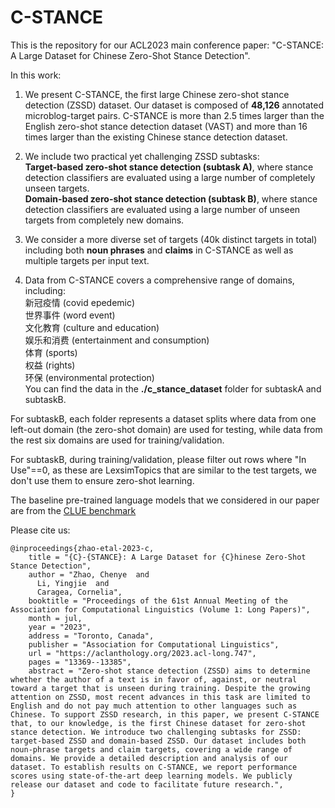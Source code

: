 # C-STANCE
This is the repository for our ACL2023 main conference paper: "C-STANCE: A Large Dataset for Chinese Zero-Shot Stance Detection".

In this work:
1. We present C-STANCE, the first large Chinese zero-shot stance detection (ZSSD) dataset. Our dataset is composed of __48,126__ annotated microblog-target pairs. C-STANCE is more than 2.5 times larger than the English zero-shot stance detection dataset (VAST) and more than 16 times larger than the existing Chinese stance detection dataset.

2. We include two practical yet challenging ZSSD subtasks:<br />
    __Target-based zero-shot stance detection (subtask A)__, where stance detection classifiers are evaluated using a large number of completely unseen targets.<br />
    __Domain-based zero-shot stance detection (subtask B)__, where stance detection classifiers are evaluated using a large number of unseen targets from completely new domains.

4. We consider a more diverse set of targets (40k distinct targets in total) including both __noun phrases__ and __claims__ in C-STANCE as well as multiple targets per input text.

5. Data from C-STANCE covers a comprehensive range of domains, including:<br />
    新冠疫情 (covid epedemic)<br />
    世界事件 (word event)<br />
    文化教育 (culture and education)<br />
    娱乐和消费 (entertainment and consumption)<br />
    体育 (sports)<br />
    权益 (rights)<br />
    环保 (environmental protection)<br />
You can find the data in the __./c_stance_dataset__ folder for subtaskA and subtaskB.

For subtaskB, each folder represents a dataset splits where data from one left-out domain (the zero-shot domain) are used for testing, while data from the rest six domains are used for training/validation.

For subtaskB, during training/validation, please filter out rows where "In Use"==0, as these are LexsimTopics that are similar to the test targets, we don't use them to ensure zero-shot learning.

The baseline pre-trained language models that we considered in our paper are from the [CLUE benchmark](https://github.com/CLUEbenchmark/CLUE)

Please cite us:
```
@inproceedings{zhao-etal-2023-c,
    title = "{C}-{STANCE}: A Large Dataset for {C}hinese Zero-Shot Stance Detection",
    author = "Zhao, Chenye  and
      Li, Yingjie  and
      Caragea, Cornelia",
    booktitle = "Proceedings of the 61st Annual Meeting of the Association for Computational Linguistics (Volume 1: Long Papers)",
    month = jul,
    year = "2023",
    address = "Toronto, Canada",
    publisher = "Association for Computational Linguistics",
    url = "https://aclanthology.org/2023.acl-long.747",
    pages = "13369--13385",
    abstract = "Zero-shot stance detection (ZSSD) aims to determine whether the author of a text is in favor of, against, or neutral toward a target that is unseen during training. Despite the growing attention on ZSSD, most recent advances in this task are limited to English and do not pay much attention to other languages such as Chinese. To support ZSSD research, in this paper, we present C-STANCE that, to our knowledge, is the first Chinese dataset for zero-shot stance detection. We introduce two challenging subtasks for ZSSD: target-based ZSSD and domain-based ZSSD. Our dataset includes both noun-phrase targets and claim targets, covering a wide range of domains. We provide a detailed description and analysis of our dataset. To establish results on C-STANCE, we report performance scores using state-of-the-art deep learning models. We publicly release our dataset and code to facilitate future research.",
}
```
